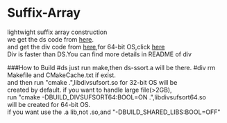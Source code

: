 Suffix-Array
============

lightwight suffix array construction  
we get the ds code from [here](http://math.cmu.edu/~lleung/project/Alfy_1.5/ExternSrc).  
and get the div code from [here](https://code.google.com/p/libdivsufsort/downloads/list?q=label:Featured),for 64-bit OS,click [here](https://code.google.com/p/libdivsufsort/issues/detail?id=1)  
Div is faster than DS.You can find more details in README of div

###How to Build 
#ds
just run make,then ds-ssort.a will be there.
#div
rm Makefile and CMakeCache.txt if exist.  
and then run "cmake .",libdivsufsort.so for 32-bit OS will be  
created by default. if you want to handle large file(>2GB),  
run "cmake -DBUILD_DIVSUFSORT64:BOOL=ON .",libdivsufsort64.so  
will be created for 64-bit OS.  
if you want use the .a lib,not .so,and "-DBUILD_SHARED_LIBS:BOOL=OFF"  


